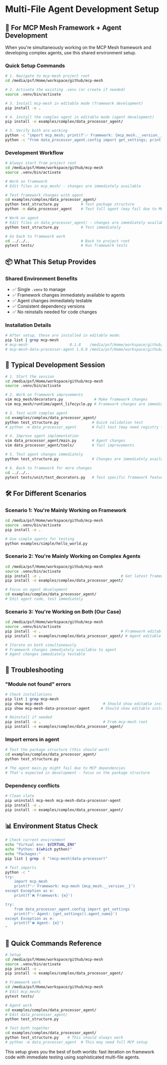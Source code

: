 # Multi-File Agent Development Setup

## 🎯 **For MCP Mesh Framework + Agent Development**

When you're simultaneously working on the MCP Mesh framework and developing complex agents, use this shared environment setup.

### **Quick Setup Commands**

```bash
# 1. Navigate to mcp-mesh project root
cd /media/psf/Home/workspace/github/mcp-mesh

# 2. Activate the existing .venv (or create if needed)
source .venv/bin/activate

# 3. Install mcp-mesh in editable mode (framework development)
pip install -e .

# 4. Install the complex agent in editable mode (agent development)
pip install -e examples/complex/data_processor_agent/

# 5. Verify both are working
python -c "import mcp_mesh; print(f'✅ Framework: {mcp_mesh.__version__}')"
python -c "from data_processor_agent.config import get_settings; print(f'✅ Agent: {get_settings().agent_name}')"
```

### **Development Workflow**

```bash
# Always start from project root
cd /media/psf/Home/workspace/github/mcp-mesh
source .venv/bin/activate

# Work on framework
# Edit files in mcp_mesh/ - changes are immediately available

# Test framework changes with agent
cd examples/complex/data_processor_agent/
python test_structure.py          # Test package structure
python -m data_processor_agent    # Test full agent (may fail due to MCP deps, that's ok)

# Work on agent
# Edit files in data_processor_agent/ - changes are immediately available
python test_structure.py          # Test immediately

# Go back to framework work
cd ../../..                       # Back to project root
pytest tests/                     # Run framework tests
```

## 📦 **What This Setup Provides**

### **Shared Environment Benefits**
- ✅ Single `.venv` to manage
- ✅ Framework changes immediately available to agents  
- ✅ Agent changes immediately testable
- ✅ Consistent dependency versions
- ✅ No reinstalls needed for code changes

### **Installation Details**
```bash
# After setup, these are installed in editable mode:
pip list | grep mcp-mesh
# mcp-mesh                   0.1.8    /media/psf/Home/workspace/github/mcp-mesh
# mcp-mesh-data-processor-agent 1.0.0 /media/psf/Home/workspace/github/mcp-mesh/examples/complex/data_processor_agent
```

## 🔄 **Typical Development Session**

```bash
# 1. Start the session
cd /media/psf/Home/workspace/github/mcp-mesh
source .venv/bin/activate

# 2. Work on framework improvements
vim mcp_mesh/decorators.py              # Make framework changes
vim mcp_mesh/runtime/agent_lifecycle.py # Framework changes are immediately available

# 3. Test with complex agent
cd examples/complex/data_processor_agent/
python test_structure.py               # Quick validation test
# python -m data_processor_agent       # Full test (may need registry for MCP features)

# 4. Improve agent implementation
vim data_processor_agent/main.py       # Agent changes
vim data_processor_agent/tools/        # Tool improvements

# 5. Test agent changes immediately
python test_structure.py               # Changes are immediately available

# 6. Back to framework for more changes
cd ../../..
pytest tests/unit/test_decorators.py   # Test specific framework features
```

## 🛠️ **For Different Scenarios**

### **Scenario 1: You're Mainly Working on Framework**
```bash
cd /media/psf/Home/workspace/github/mcp-mesh
source .venv/bin/activate
pip install -e .

# Use simple agents for testing
python examples/simple/hello_world.py
```

### **Scenario 2: You're Mainly Working on Complex Agents**
```bash
cd /media/psf/Home/workspace/github/mcp-mesh
source .venv/bin/activate
pip install -e .                                    # Get latest framework
pip install -e examples/complex/data_processor_agent/

# Focus on agent development
cd examples/complex/data_processor_agent/
# Edit agent code, test immediately
```

### **Scenario 3: You're Working on Both (Our Case)**
```bash
cd /media/psf/Home/workspace/github/mcp-mesh
source .venv/bin/activate
pip install -e .                                    # Framework editable
pip install -e examples/complex/data_processor_agent/ # Agent editable

# Iterate on both simultaneously
# Framework changes immediately available to agent
# Agent changes immediately testable
```

## 🐛 **Troubleshooting**

### **"Module not found" errors**
```bash
# Check installations
pip list | grep mcp-mesh
pip show mcp-mesh                           # Should show editable install
pip show mcp-mesh-data-processor-agent     # Should show editable install

# Reinstall if needed
pip install -e .                            # From mcp-mesh root
pip install -e examples/complex/data_processor_agent/
```

### **Import errors in agent**
```bash
# Test the package structure (this should work)
cd examples/complex/data_processor_agent/
python test_structure.py

# The agent main.py might fail due to MCP dependencies
# That's expected in development - focus on the package structure
```

### **Dependency conflicts**
```bash
# Clean slate
pip uninstall mcp-mesh mcp-mesh-data-processor-agent
pip install -e .
pip install -e examples/complex/data_processor_agent/
```

## 📊 **Environment Status Check**

```bash
# Check current environment
echo "Virtual env: $VIRTUAL_ENV"
echo "Python: $(which python)"
echo "Packages:"
pip list | grep -E "(mcp-mesh|data-processor)"

# Test imports
python -c "
try:
    import mcp_mesh
    print(f'✅ Framework: mcp-mesh {mcp_mesh.__version__}')
except Exception as e:
    print(f'❌ Framework: {e}')

try:
    from data_processor_agent.config import get_settings
    print(f'✅ Agent: {get_settings().agent_name}')
except Exception as e:
    print(f'❌ Agent: {e}')
"
```

## 🎯 **Quick Commands Reference**

```bash
# Setup
cd /media/psf/Home/workspace/github/mcp-mesh
source .venv/bin/activate
pip install -e .
pip install -e examples/complex/data_processor_agent/

# Framework work
cd /media/psf/Home/workspace/github/mcp-mesh
# Edit mcp_mesh/
pytest tests/

# Agent work  
cd examples/complex/data_processor_agent/
# Edit data_processor_agent/
python test_structure.py

# Test both together
cd examples/complex/data_processor_agent/
python test_structure.py    # This should always work
# python -m data_processor_agent  # This may need full MCP setup
```

This setup gives you the best of both worlds: fast iteration on framework code with immediate testing using sophisticated multi-file agents.